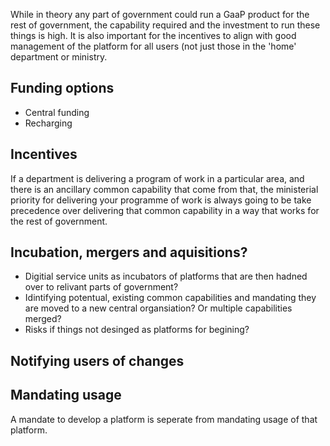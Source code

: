 <!-- TITLE: Governence, operations and funding -->
<!-- SUBTITLE: A quick summary of Governence -->

While in theory any part of government could run a GaaP product for the rest of government, the capability required and the investment to run these things is high. It is also important for the incentives to align with good management of the platform for all users (not just those in the 'home' department or ministry.

## Funding options

* Central funding
* Recharging

## Incentives

If a department is delivering a program of work in a particular area, and there is an ancillary common capability that come from that, the ministerial priority for delivering your programme of work is always going to be take precedence over delivering that common capability in a way that works for the rest of government.

## Incubation, mergers and aquisitions?

* Digitial service units as incubators of platforms that are then hadned over to relivant parts of government?
* Idintifying potentual, existing common capabilities and mandating they are moved to a new central organsiation? Or multiple capabilities merged?
* Risks if things not desinged as platforms for begining?


## Notifying users of changes

## Mandating usage

A mandate to develop a platform is seperate from mandating usage of that platform.